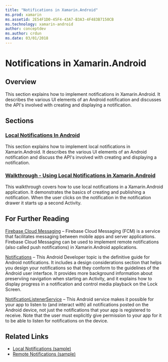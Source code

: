 ```yaml
---
title: "Notifications in Xamarin.Android"
ms.prod: xamarin
ms.assetid: 2E54F1D0-45F4-43A7-B3A3-4F483B7150CB
ms.technology: xamarin-android
author: conceptdev
ms.author: crdun
ms.date: 03/01/2018
---
```


# Notifications in Xamarin.Android


## Overview

This section explains how to implement notifications in
Xamarin.Android. It describes the various UI elements of an Android
notification and discusses the API's involved with creating and
displaying a notification.


## Sections

### [Local Notifications In Android](local-notifications.md)

This section explains how to implement local notifications in 
Xamarin.Android. It describes the various UI elements of an Android 
notification and discuss the API's involved with creating and 
displaying a notification. 

### [Walkthrough - Using Local Notifications in Xamarin.Android](local-notifications-walkthrough.md)  
 
This walkthrough covers how to use local notifications in a 
Xamarin.Android application. It demonstrates the basics of creating and 
publishing a notification. When the user clicks on the notification in 
the notification drawer it starts up a second Activity. 


## For Further Reading

[Firebase Cloud Messaging](~/android/data-cloud/google-messaging/firebase-cloud-messaging.md)
 &ndash; Firebase Cloud Messaging (FCM) is a service that facilitates
 messaging between mobile apps and server applications. Firebase Cloud
 Messaging can be used to implement remote notifications (also called
 push notifications) in Xamarin.Android applications.

[Notifications](http://developer.android.com/guide/topics/ui/notifiers/notifications.html) 
 &ndash; This Android Developer topic is the definitive guide for 
 Android notifications. It includes a design considerations section 
 that helps you design your notifications so that they conform to the 
 guidelines of the Android user interface. It provides more background 
 information about preserviing navigation when starting an Activity, 
 and it explains how to display progress in a notification and control 
 media playback on the Lock Screen. 

[NotificationListenerService](https://developer.xamarin.com/api/type/Android.Service.Notification.NotificationListenerService/) 
 &ndash; This Android service makes it possible for your app to listen 
 to (and interact with) all notifications posted on the Android device, 
 not just the notifications that your app is registered to receive. 
 Note that the user must explicitly give permission to your app for it 
 to be able to listen for notifications on the device.





## Related Links

- [Local Notifications (sample)](https://developer.xamarin.com/samples/monodroid/LocalNotifications/)
- [Remote Notifications (sample)](https://developer.xamarin.com/samples/monodroid/RemoteNotifications/)
